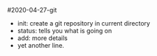 #2020-04-27-git 
- init: create a git repository in current directory 
- status: tells you what is going on 
- add:   more details 
- yet another line.  

